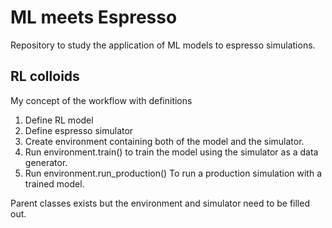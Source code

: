 # ML meets Espresso

Repository to study the application of ML models to espresso simulations.

## RL colloids
My concept of the workflow with definitions

1. Define RL model
2. Define espresso simulator
3. Create environment containing both of the model and the simulator.
4. Run environment.train() to train the model using the simulator as a data generator.
5. Run environment.run_production() To run a production simulation with a trained model.

Parent classes exists but the environment and simulator need to be filled out.